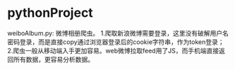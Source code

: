 # pythonProject

weiboAlbum.py:
微博相册爬虫。
1.爬取新浪微博需要登录，这里没有破解用户名密码登录，而是直接copy通过浏览器登录后的cookie字符串，作为token登录；
2.爬虫一般从移动端入手更加容易。web微博拉取feed用了JS，而手机端直接返回所有数据，更容易分析数据。